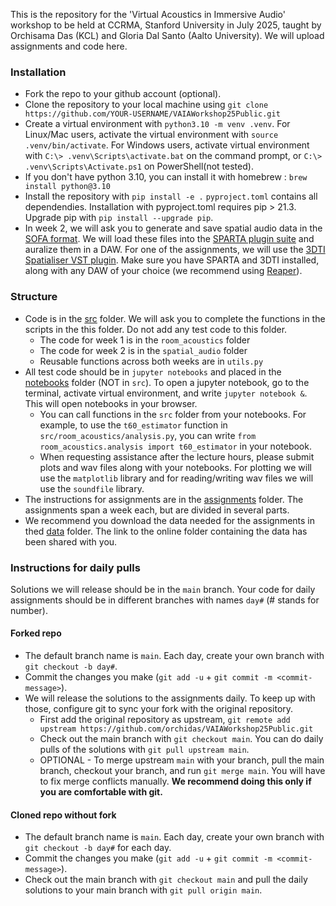 This is the repository for the 'Virtual Acoustics in Immersive Audio' workshop to be held at CCRMA, Stanford University in July 2025, taught by Orchisama Das (KCL) 
and Gloria Dal Santo (Aalto University). We will upload assignments and code here.

### Installation
- Fork the repo to your github account (optional).
- Clone the repository to your local machine using `git clone https://github.com/YOUR-USERNAME/VAIAWorkshop25Public.git`
- Create a virtual environment with `python3.10 -m venv .venv`. For Linux/Mac users, activate the virtual environment with `source .venv/bin/activate`. For Windows users, activate virtual environment with `C:\> .venv\Scripts\activate.bat` on the command prompt, or `C:\> .venv\Scripts\Activate.ps1` on PowerShell(not tested).
 - If you don't have python 3.10, you can install it with homebrew : `brew install python@3.10`
- Install the repository with `pip install -e .` `pyproject.toml` contains all dependendies. Installation with pyproject.toml requires pip > 21.3. Upgrade pip with `pip install --upgrade pip`.
- In week 2, we will ask you to generate and save spatial audio data in the [SOFA format](https://www.sofaconventions.org/mediawiki/index.php/SOFA_(Spatially_Oriented_Format_for_Acoustics)). We will load these files into the [SPARTA plugin suite](https://github.com/leomccormack/SPARTA/releases/tag/v1.7.1) and auralize them in a DAW. For one of the assignments, we will use the [3DTI Spatialiser VST plugin](https://github.com/3DTune-In/3dti_AudioToolkit/releases). Make sure you have SPARTA and 3DTI installed, along with any DAW of your choice (we recommend using [Reaper](https://www.reaper.fm/)). 

### Structure
- Code is in the [src](src/) folder. We will ask you to complete the functions in the scripts in the this folder. Do not add any test code to this folder.
	- The code for week 1 is in the `room_acoustics` folder
	- The code for week 2 is in the `spatial_audio` folder
	- Reusable functions across both weeks are in `utils.py`
- All test code should be in `jupyter notebooks` and placed in the [notebooks](notebooks/) folder (NOT in `src`). To open a jupyter notebook, go to the terminal, activate virtual environment, and write `jupyter notebook &`. This will open notebooks in your browser.
	- You can call functions in the `src` folder from your notebooks. For example, to use the `t60_estimator` function in `src/room_acoustics/analysis.py`, you can write `from room_acoustics.analysis import t60_estimator` in your notebook.
	- When requesting assistance after the lecture hours, please submit plots and wav files along with your notebooks. For plotting we will use the `matplotlib` library and for reading/writing wav files we will use the `soundfile` library. 
- The instructions for assignments are in the [assignments](assignments/) folder. The assignments span a week each, but are divided in several parts.
- We recommend you download the data needed for the assignments in thed [data](data/) folder. The link to the online folder containing the data has been shared with you.

### Instructions for daily pulls

Solutions we will release should be in the `main` branch. Your code for daily assignments should be in different branches with names `day#` (# stands for number).

#### Forked repo

- The default branch name is `main`. Each day, create your own branch with `git checkout -b day#`.
- Commit the changes you make (`git add -u` + `git commit -m <commit-message>`). 
- We will release the solutions to the assignments daily. To keep up with those, configure git to sync your fork with the original repository.
	- First add the original repository as upstream, `git remote add upstream https://github.com/orchidas/VAIAWorkshop25Public.git`
	- Check out the main branch with `git checkout main`. You can do daily pulls of the solutions with `git pull upstream main`.
	- OPTIONAL -  To merge upstream `main` with your branch, pull the main branch, checkout your branch, and run `git merge main`. You will have to fix merge conflicts manually. **We recommend doing this only if you are comfortable with git.**


#### Cloned repo without fork

- The default branch name is `main`. Each day, create your own branch with `git checkout -b day#` for each day.
- Commit the changes you make (`git add -u` + `git commit -m <commit-message>`). 
- Check out the main branch with `git checkout main` and pull the daily solutions to your main branch with `git pull origin main`.


